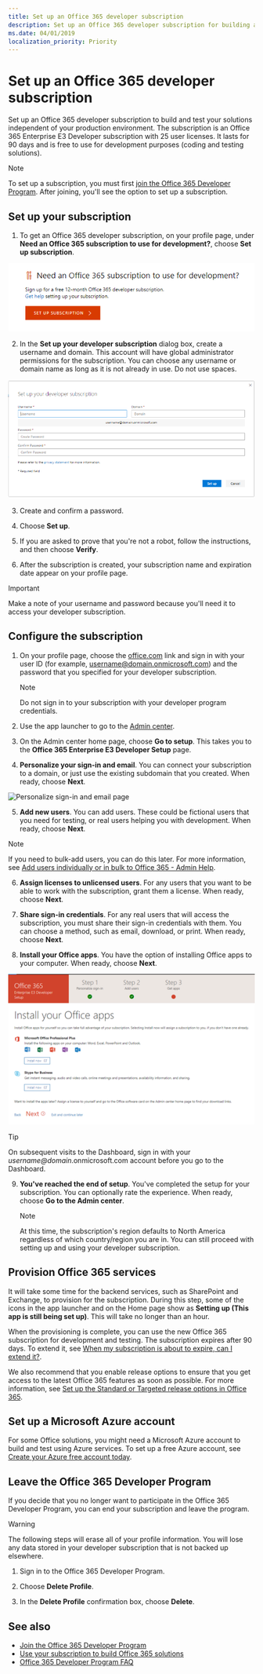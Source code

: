 ```yaml
---
title: Set up an Office 365 developer subscription
description: Set up an Office 365 developer subscription for building and testing solutions independent of your production environment.
ms.date: 04/01/2019
localization_priority: Priority
---
```


# Set up an Office 365 developer subscription 

Set up an Office 365 developer subscription to build and test your solutions independent of your production environment. The subscription is an Office 365 Enterprise E3 Developer subscription with 25 user licenses. It lasts for 90 days and is free to use for development purposes (coding and testing solutions).

> [!NOTE] 
> To set up a subscription, you must first [join the Office 365 Developer Program](office-365-developer-program.md). After joining, you'll see the option to set up a subscription.

## Set up your subscription

1. To get an Office 365 developer subscription, on your profile page, under **Need an Office 365 subscription to use for development?**, choose **Set up subscription**.

  ![Set up subscription](images/4-set-up-subscription.png)

2. In the **Set up your developer subscription** dialog box, create a username and domain. This account will have global administrator permissions for the subscription. You can choose any username or domain name as long as it is not already in use. Do not use spaces.

  ![Set up subscription form](images/5-set-up-form.png)

3. Create and confirm a password.

4. Choose **Set up**.

5. If you are asked to prove that you're not a robot, follow the instructions, and then choose **Verify**.

6. After the subscription is created, your subscription name and expiration date appear on your profile page.

  > [!IMPORTANT]
  > Make a note of your username and password because you'll need it to access your developer subscription.

## Configure the subscription

1. On your profile page, choose the [office.com](https://www.office.com/) link and sign in with your user ID (for example, username@domain.onmicrosoft.com) and the password that you specified for your developer subscription.

   > [!NOTE] 
   > Do not sign in to your subscription with your developer program credentials.

2. Use the app launcher to go to the [Admin center](https://portal.office.com/adminportal/home#/homepage).

3. On the Admin center home page, choose **Go to setup**. This takes you to the **Office 365 Enterprise E3 Developer Setup** page.

4. **Personalize your sign-in and email**. You can connect your subscription to a domain, or just use the existing subdomain that you created. When ready, choose **Next**.

  ![Personalize sign-in and email page](images/8a-set-up-personalize.png)

5. **Add new users**. You can add users. These could be fictional users that you need for testing, or real users helping you with development. When ready, choose **Next**.
    
  > [!NOTE]
  > If you need to bulk-add users, you can do this later. For more information, see [Add users individually or in bulk to Office 365 - Admin Help](https://support.office.com/article/add-users-individually-or-in-bulk-to-office-365-admin-help-1970f7d6-03b5-442f-b385-5880b9c256ec).

6. **Assign licenses to unlicensed users**. For any users that you want to be able to work with the subscription, grant them a license. When ready, choose **Next**.

7. **Share sign-in credentials**. For any real users that will access the subscription, you must share their sign-in credentials with them. You can choose a method, such as email, download, or print. When ready, choose **Next**.

8. **Install your Office apps**. You have the option of installing Office apps to your computer. When ready, choose **Next**.

  ![Install Office apps](images/11-install-office-apps.png)

   > [!TIP] 
   > On subsequent visits to the Dashboard, sign in with your *username@domain*.onmicrosoft.com account before you go to the Dashboard.

9. **You've reached the end of setup**. You've completed the setup for your subscription. You can optionally rate the experience. When ready, choose **Go to the Admin center**.
    
   > [!NOTE] 
   > At this time, the subscription's region defaults to North America regardless of which country/region you are in. You can still proceed with setting up and using your developer subscription.

## Provision Office 365 services

It will take some time for the backend services, such as SharePoint and Exchange, to provision for the subscription. During this step, some of the icons in the app launcher and on the Home page show as **Setting up (This app is still being set up)**. This will take no longer than an hour.

When the provisioning is complete, you can use the new Office 365 subscription for development and testing. The subscription expires after 90 days. To extend it, see [When my subscription is about to expire, can I extend it?](office-365-developer-program-faq.md#renew-subscription).

We also recommend that you enable release options to ensure that you get access to the latest Office 365 features as soon as possible. For more information, see [Set up the Standard or Targeted release options in Office 365](https://support.office.com/article/set-up-the-standard-or-targeted-release-options-in-office-365-3b3adfa4-1777-4ff0-b606-fb8732101f47).

## Set up a Microsoft Azure account

For some Office solutions, you might need a Microsoft Azure account to build and test using Azure services. To set up a free Azure account, see [Create your Azure free account today](https://azure.microsoft.com/free/).

## Leave the Office 365 Developer Program

If you decide that you no longer want to participate in the Office 365 Developer Program, you can end your subscription and leave the program.

  > [!WARNING]
  > The following steps will erase all of your profile information. You will lose any data stored in your developer subscription that is not backed up elsewhere.

1. Sign in to the Office 365 Developer Program.

2. Choose **Delete Profile**.

3. In the **Delete Profile** confirmation box, choose **Delete**.

## See also

- [Join the Office 365 Developer Program](office-365-developer-program.md)
- [Use your subscription to build Office 365 solutions](build-office-365-solutions.md)
- [Office 365 Developer Program FAQ](office-365-developer-program-faq.md)

